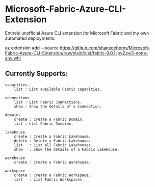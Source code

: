 # Microsoft-Fabric-Azure-CLI-Extension

Entirely unofficial Azure CLI extension for Microsoft Fabric and my own automated deployments.

az extension add --source https://github.com/shaneochotny/Microsoft-Fabric-Azure-CLI-Extension/raw/main/dist/fabric-0.0.1-py2.py3-none-any.whl

## Currently Supports:

    capacities
        list : List available Fabric capacities.

    connections
        list : List Fabric Connections.
        show : Show the details of a Connection.
    
    domains
        create : Create a Fabric Domain.
        list : List Fabric Domains.

    lakehouse
        create : Create a Fabric Lakehouse.
        delete : Delete a Fabric Lakehouse.
        list   : List all Fabric Lakehouses.
        show   : Show the details of a Fabric Lakehouse.
    
    warehouse
        create : Create a Fabric Warehouse.
    
    workspace
        create : Create a Fabric Workspace.
        list   : List Fabric Workspaces.